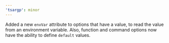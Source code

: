 ```yaml
---
'tsargp': minor
---
```


Added a new `envVar` attribute to options that have a value, to read the value from an environment variable. Also, function and command options now have the ability to define `default` values.
